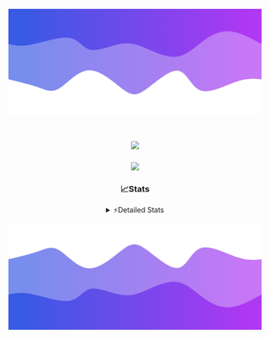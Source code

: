![Header](./header.png)
<div align="center">

<h1 align="center">
  <a href="https://git.io/typing-svg">
    <img src="https://readme-typing-svg.herokuapp.com/?lines=Hello,+There!+%F0%9F%91%8B;This+is+chicho.;Owner+on+Ocean;&center=true&size=25">
  </a>
</h1>
  
<p align="center">
  <img src="https://lanyard.cnrad.dev/api/852683595378196480" />
</p>

### 📈Stats
<details>
    <summary> ⚡Detailed Stats</summary>
    <br/>

<!--START_SECTION:waka-->
![Code Time](http://img.shields.io/badge/Code%20Time-547%20hrs%2052%20mins-blue)

![Profile Views](http://img.shields.io/badge/Profile%20Views-41-blue)

**🐱 My GitHub Data** 

> 📦 43.9 kB Used in GitHub's Storage 
 > 
> 🏆 50 Contributions in the Year 2023
 > 
> 🚫 Not Opted to Hire
 > 
> 📜 12 Public Repositories 
 > 
> 🔑 7 Private Repositories 
 > 
**I'm a Night 🦉** 

```text
🌞 Morning                17 commits          █░░░░░░░░░░░░░░░░░░░░░░░░   04.84 % 
🌆 Daytime                38 commits          ███░░░░░░░░░░░░░░░░░░░░░░   10.83 % 
🌃 Evening                154 commits         ███████████░░░░░░░░░░░░░░   43.87 % 
🌙 Night                  142 commits         ██████████░░░░░░░░░░░░░░░   40.46 % 
```
📅 **I'm Most Productive on Tuesday** 

```text
Monday                   19 commits          █░░░░░░░░░░░░░░░░░░░░░░░░   05.41 % 
Tuesday                  102 commits         ███████░░░░░░░░░░░░░░░░░░   29.06 % 
Wednesday                62 commits          ████░░░░░░░░░░░░░░░░░░░░░   17.66 % 
Thursday                 46 commits          ███░░░░░░░░░░░░░░░░░░░░░░   13.11 % 
Friday                   40 commits          ███░░░░░░░░░░░░░░░░░░░░░░   11.40 % 
Saturday                 31 commits          ██░░░░░░░░░░░░░░░░░░░░░░░   08.83 % 
Sunday                   51 commits          ████░░░░░░░░░░░░░░░░░░░░░   14.53 % 
```


📊 **This Week I Spent My Time On** 

```text
🕑︎ Time Zone: America/Argentina/Buenos_Aires

💬 Programming Languages: 
JavaScript               9 hrs 56 mins       ██████████████████████░░░   87.80 % 
HTML                     44 mins             ██░░░░░░░░░░░░░░░░░░░░░░░   06.61 % 
CSS                      17 mins             █░░░░░░░░░░░░░░░░░░░░░░░░   02.54 % 
Python                   16 mins             █░░░░░░░░░░░░░░░░░░░░░░░░   02.37 % 
Other                    4 mins              ░░░░░░░░░░░░░░░░░░░░░░░░░   00.67 % 

🔥 Editors: 
VS Code                  11 hrs 19 mins      █████████████████████████   100.00 % 

🐱‍💻 Projects: 
ecommerce-coder          6 hrs 4 mins        █████████████░░░░░░░░░░░░   53.58 % 
Unknown Project          3 hrs 10 mins       ███████░░░░░░░░░░░░░░░░░░   28.02 % 
ArgBuyReps               1 hr 41 mins        ████░░░░░░░░░░░░░░░░░░░░░   14.95 % 
React                    23 mins             █░░░░░░░░░░░░░░░░░░░░░░░░   03.45 % 

💻 Operating System: 
Windows                  11 hrs 19 mins      █████████████████████████   100.00 % 
```

**I Mostly Code in JavaScript** 

```text
JavaScript               9 repos             ████████░░░░░░░░░░░░░░░░░   32.14 % 
HTML                     4 repos             ████░░░░░░░░░░░░░░░░░░░░░   14.29 % 
CSS                      4 repos             ████░░░░░░░░░░░░░░░░░░░░░   14.29 % 
C#                       2 repos             ██░░░░░░░░░░░░░░░░░░░░░░░   07.14 % 
Batchfile                1 repo              █░░░░░░░░░░░░░░░░░░░░░░░░   03.57 % 
```




 Last Updated on 29/11/2023 09:13:06 UTC
<!--END_SECTION:waka-->
</details>

![Footer](./footer.png)
